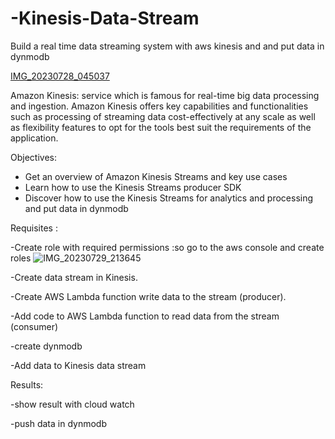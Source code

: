# -Kinesis-Data-Stream 
 Build a real time data streaming system with aws kinesis and and put data in dynmodb 
 
 [IMG_20230728_045037](https://github.com/DOAAMOHAME/-Kinesis-Data-Stream/assets/75979372/7338cab7-216e-48a2-a105-b08837c4061c)

 
Amazon Kinesis: service which is famous for real-time big data processing and ingestion. Amazon Kinesis offers key capabilities and functionalities such as processing of streaming data cost-effectively at any scale as well as flexibility features to opt for the tools best suit the requirements of the application.

 Objectives:
 - Get an overview of Amazon Kinesis Streams and key use cases
 - Learn how to use the Kinesis Streams producer SDK 
 - Discover how to use the Kinesis Streams  for analytics and processing and put data in dynmodb

   
Requisites :

-Create role with required permissions :so go to the aws console  and create roles  ![IMG_20230729_213645](https://github.com/DOAAMOHAME/-Kinesis-Data-Stream/assets/75979372/2fdd39d2-f5da-4fc1-8da3-63293ed2486e) 

-Create data stream in Kinesis.

-Create AWS Lambda function write data to the stream (producer).

-Add code to AWS Lambda function to read data from the stream (consumer)

-create dynmodb

-Add data to Kinesis data stream 

Results:

-show result with cloud watch

-push data in dynmodb





